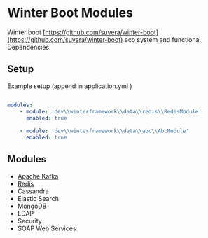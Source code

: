 # Winter Boot Modules

Winter boot [https://github.com/suvera/winter-boot](https://github.com/suvera/winter-boot) eco system and functional Dependencies


## Setup

Example setup (append in application.yml )

```yaml

modules:
    - module: 'dev\\winterframework\\data\\redis\\RedisModule'
      enabled: true
      
    - module: 'dev\\winterframework\\data\\abc\\AbcModule'
      enabled: true

```

## Modules

- [Apache Kafka](winter-kafka/)
- [Redis](winter-data-redis/)
- Cassandra 
- Elastic Search 
- MongoDB
- LDAP
- Security
- SOAP Web Services
